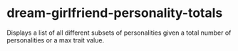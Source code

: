 # dream-girlfriend-personality-totals
Displays a list of all different subsets of personalities given a total number of personalities or a max trait value.
